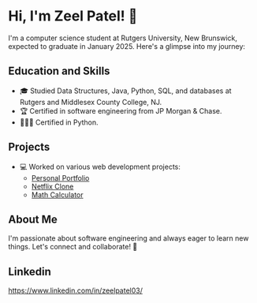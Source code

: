 # Hi, I'm Zeel Patel! 👋

I'm a computer science student at Rutgers University, New Brunswick, expected to graduate in January 2025. Here's a glimpse into my journey:

## Education and Skills
- 🎓 Studied Data Structures, Java, Python, SQL, and databases at Rutgers and Middlesex County College, NJ.
- 🏆 Certified in software engineering from JP Morgan & Chase.
- 👨🏽‍💻 Certified in Python.

## Projects
- 💻 Worked on various web development projects:
  - [Personal Portfolio](https://zeelpatel.online/index.html)
  - [Netflix Clone](https://github.com/Zeel200/netflix)
  - [Math Calculator](https://github.com/Zeel200/Calculator)

## About Me
I'm passionate about software engineering and always eager to learn new things. Let's connect and collaborate! 🚀

## Linkedin
https://www.linkedin.com/in/zeelpatel03/
